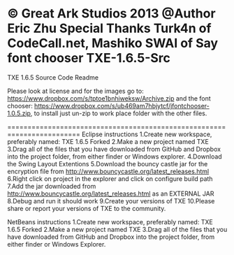 © Great Ark Studios 2013
@Author Eric Zhu 
Special Thanks Turk4n of CodeCall.net, Mashiko SWAI of Say font chooser 
TXE-1.6.5-Src
=============

TXE 1.6.5 Source Code Readme

Please look at license and for the images go to: https://www.dropbox.com/s/tptoe1bnhiweksw/Archive.zip and the font chooser: https://www.dropbox.com/s/ub469am7hbjytcf/jfontchooser-1.0.5.zip, to install just un-zip to work place folder with the other files.

========================================================================
Eclipse instructions
1.Create new workspace, preferably named: TXE 1.6.5 Forked
2.Make a new project named TXE 
3.Drag all of the files that you have downloaded from GitHub and Dropbox 
into the project folder, from either finder or Windows explorer.
4.Download the Swing Layout Extentions 
5.Download the bouncy castle jar for the encryption file from http://www.bouncycastle.org/latest_releases.html 
6.Right click on project in the explorer and click on configure build path
7.Add the jar downloaded from http://www.bouncycastle.org/latest_releases.html as an EXTERNAL JAR
8.Debug and run it should work
9.Create your versions of TXE 
10.Please share or report your versions of TXE to the community.

NetBeans instructions 
1.Create new workspace, preferably named: TXE 1.6.5 Forked
2.Make a new project named TXE 
3.Drag all of the files that you have downloaded from GitHub and Dropbox 
into the project folder, from either finder or Windows Explorer.
